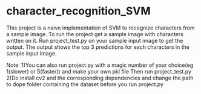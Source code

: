 # character_recognition_SVM


This project is a naive implementation of SVM to recognize characters from a sample image.
To run the project get a sample image with characters written on it.
Run project_test.py on your sample input image to get the output.
The output shows the top 3 predictions for each characters in the sample input image.

Note: 1)You can also run project.py with a magic number of your choice(eg 1(slower) or 5(faster)) and make your own pkl file
      Then run project_test.py
      2)Do install cv2 and the corresponding dependencies and change the path to dope folder containing the dataset before you run
      project.py
